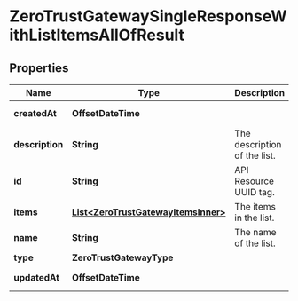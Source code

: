 

# ZeroTrustGatewaySingleResponseWithListItemsAllOfResult


## Properties

| Name | Type | Description | Notes |
|------------ | ------------- | ------------- | -------------|
|**createdAt** | **OffsetDateTime** |  |  [optional] [readonly] |
|**description** | **String** | The description of the list. |  [optional] |
|**id** | **String** | API Resource UUID tag. |  [optional] |
|**items** | [**List&lt;ZeroTrustGatewayItemsInner&gt;**](ZeroTrustGatewayItemsInner.md) | The items in the list. |  [optional] |
|**name** | **String** | The name of the list. |  [optional] |
|**type** | **ZeroTrustGatewayType** |  |  [optional] |
|**updatedAt** | **OffsetDateTime** |  |  [optional] [readonly] |



